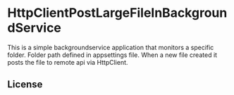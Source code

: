 # HttpClientPostLargeFileInBackgroundService
This is a simple backgroundservice application that monitors a specific folder. Folder path defined in appsettings file.
When a new file created it posts the file to remote api via HttpClient. 
 

## License

